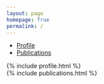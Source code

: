 ```yaml
---
layout: page
homepage: True
permalink: /
---
```


<ul class="nav nav-tabs" role="tablist" id="myTab">
  <li class="active"><a href="#profile" role="tab" data-toggle="tab">Profile</a></li>
  <li><a href="#publications" role="tab" data-toggle="tab">Publications</a></li>
</ul>

<div class="tab-content">
  <div class="tab-pane active" id="profile">
  	{% include profile.html %}
  </div>

  <div class="tab-pane" id="publications">
	  {% include publications.html %}
  </div>
</div>

<script>
 function activaTab(tab){
    $('.nav-tabs a[href="#' + tab + '"]').tab('show');
	};

	activaTab('profile');
</script>
